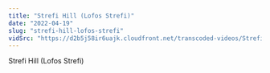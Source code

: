 ```yaml
---
title: "Strefi Hill (Lofos Strefi)"
date: "2022-04-19"
slug: "strefi-hill-lofos-strefi"
vidSrc: "https://d2b5j58ir6uajk.cloudfront.net/transcoded-videos/Strefi%20Hill%20%28Lofos%20Strefi%29.mp4"
---
```


Strefi Hill (Lofos Strefi)
